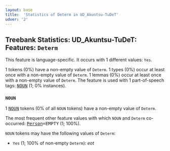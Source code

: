 ```yaml
---
layout: base
title:  'Statistics of Determ in UD_Akuntsu-TuDeT'
udver: '2'
---
```


## Treebank Statistics: UD_Akuntsu-TuDeT: Features: `Determ`

This feature is language-specific.
It occurs with 1 different values: `Yes`.

1 tokens (0%) have a non-empty value of `Determ`.
1 types (0%) occur at least once with a non-empty value of `Determ`.
1 lemmas (0%) occur at least once with a non-empty value of `Determ`.
The feature is used with 1 part-of-speech tags: <tt><a href="aqz_tudet-pos-NOUN.html">NOUN</a></tt> (1; 0% instances).

### `NOUN`

1 <tt><a href="aqz_tudet-pos-NOUN.html">NOUN</a></tt> tokens (0% of all `NOUN` tokens) have a non-empty value of `Determ`.

The most frequent other feature values with which `NOUN` and `Determ` co-occurred: <tt><a href="aqz_tudet-feat-Person.html">Person</a></tt><tt>=EMPTY</tt> (1; 100%).

`NOUN` tokens may have the following values of `Determ`:

* `Yes` (1; 100% of non-empty `Determ`): <em>eot</em>

